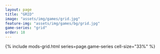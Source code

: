 ```yaml
---
layout: page
title: "GRID"
image: "assets/img/games/grid.jpg"
feature-img: "assets/img/games/bg/grid.jpg"
game-series: "grid"
order: 18
---
```


{% include mods-grid.html series=page.game-series cell-size="33%" %}